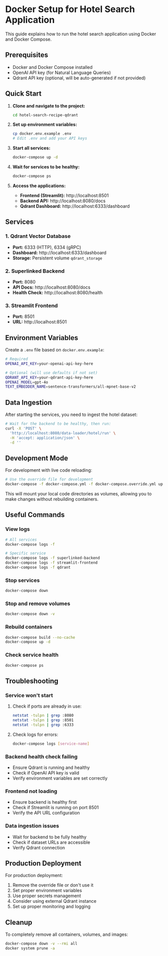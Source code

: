 # Docker Setup for Hotel Search Application

This guide explains how to run the hotel search application using Docker and Docker Compose.

## Prerequisites

- Docker and Docker Compose installed
- OpenAI API key (for Natural Language Queries)
- Qdrant API key (optional, will be auto-generated if not provided)

## Quick Start

1. **Clone and navigate to the project:**
   ```bash
   cd hotel-search-recipe-qdrant
   ```

2. **Set up environment variables:**
   ```bash
   cp docker.env.example .env
   # Edit .env and add your API keys
   ```

3. **Start all services:**
   ```bash
   docker-compose up -d
   ```

4. **Wait for services to be healthy:**
   ```bash
   docker-compose ps
   ```

5. **Access the applications:**
   - **Frontend (Streamlit):** http://localhost:8501
   - **Backend API:** http://localhost:8080/docs
   - **Qdrant Dashboard:** http://localhost:6333/dashboard

## Services

### 1. Qdrant Vector Database
- **Port:** 6333 (HTTP), 6334 (gRPC)
- **Dashboard:** http://localhost:6333/dashboard
- **Storage:** Persistent volume `qdrant_storage`

### 2. Superlinked Backend
- **Port:** 8080
- **API Docs:** http://localhost:8080/docs
- **Health Check:** http://localhost:8080/health

### 3. Streamlit Frontend
- **Port:** 8501
- **URL:** http://localhost:8501

## Environment Variables

Create a `.env` file based on `docker.env.example`:

```bash
# Required
OPENAI_API_KEY=your-openai-api-key-here

# Optional (will use defaults if not set)
QDRANT_API_KEY=your-qdrant-api-key-here
OPENAI_MODEL=gpt-4o
TEXT_EMBEDDER_NAME=sentence-transformers/all-mpnet-base-v2
```

## Data Ingestion

After starting the services, you need to ingest the hotel dataset:

```bash
# Wait for the backend to be healthy, then run:
curl -X 'POST' \
  'http://localhost:8080/data-loader/hotel/run' \
  -H 'accept: application/json' \
  -d ''
```

## Development Mode

For development with live code reloading:

```bash
# Use the override file for development
docker-compose -f docker-compose.yml -f docker-compose.override.yml up -d
```

This will mount your local code directories as volumes, allowing you to make changes without rebuilding containers.

## Useful Commands

### View logs
```bash
# All services
docker-compose logs -f

# Specific service
docker-compose logs -f superlinked-backend
docker-compose logs -f streamlit-frontend
docker-compose logs -f qdrant
```

### Stop services
```bash
docker-compose down
```

### Stop and remove volumes
```bash
docker-compose down -v
```

### Rebuild containers
```bash
docker-compose build --no-cache
docker-compose up -d
```

### Check service health
```bash
docker-compose ps
```

## Troubleshooting

### Service won't start
1. Check if ports are already in use:
   ```bash
   netstat -tulpn | grep :8080
   netstat -tulpn | grep :8501
   netstat -tulpn | grep :6333
   ```

2. Check logs for errors:
   ```bash
   docker-compose logs [service-name]
   ```

### Backend health check failing
- Ensure Qdrant is running and healthy
- Check if OpenAI API key is valid
- Verify environment variables are set correctly

### Frontend not loading
- Ensure backend is healthy first
- Check if Streamlit is running on port 8501
- Verify the API URL configuration

### Data ingestion issues
- Wait for backend to be fully healthy
- Check if dataset URLs are accessible
- Verify Qdrant connection

## Production Deployment

For production deployment:

1. Remove the override file or don't use it
2. Set proper environment variables
3. Use proper secrets management
4. Consider using external Qdrant instance
5. Set up proper monitoring and logging

## Cleanup

To completely remove all containers, volumes, and images:

```bash
docker-compose down -v --rmi all
docker system prune -a
``` 